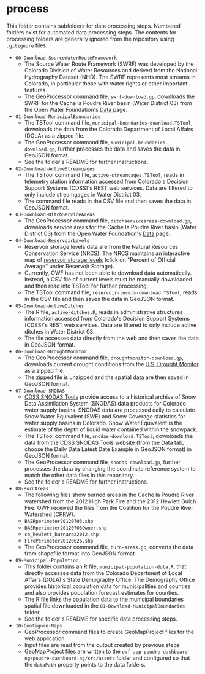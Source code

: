 # process #

This folder contains subfolders for data processing steps.
Numbered folders exist for automated data processing steps.
The contents for processing folders are generally ignored from the repository using `.gitignore` files.

* `00-Download-SourceWaterRouteFramework`
	+ The Source Water Route Framework (SWRF) was developed by the
	Colorado Division of Water Resources and derived from the National Hydrography Dataset (NHD).
	The SWRF represents most streams in Colorado, in particular those with water rights or other important features.
	+ The GeoProcessor command file, `swrf-download.gp`, downloads the SWRF for the
	Cache la Poudre River basin (Water District 03) from the Open Water Foundation's
	[Data](http://data.openwaterfoundation.org/co/cdss-data-spatial-bybasin/) page.
* `01-Download-MunicipalBoundaries`
	+ The TSTool command file, `municipal-boundaries-download.TSTool`,
	downloads the data from the Colorado Department of Local Affairs (DOLA) as a zipped file.
	+ The GeoProcessor command file, `municipal-boundaries-download.gp`,
	further processes the data and saves the data in GeoJSON format.
	+ See the folder's README for further instructions.
* `02-Download-ActiveStreamgages`
	+ The TSTool command file, `active-streamgages.TSTool`,
	reads in telemetry station information accessed from Colorado's Decision Support Systems (CDSS)'s REST web services.
	Data are filtered to only include streamgages in Water District 03.
	+ The command file reads in the CSV file and then saves the data in GeoJSON format.
* `03-Download-DitchServiceAreas`
	+ The GeoProcessor command file, `ditchserviceareas-download.gp`,
	downloads service areas for the Cache la Poudre River basin (Water District 03) from the Open Water Foundation's
	[Data](http://data.openwaterfoundation.org/co/cdss-data-spatial-bybasin/) page.
* `04-Download-ReservoirLevels`
	+ Reservoir storage levels data are from the Natural Resources Conservation Service (NRCS).
	The NRCS maintains an interactive map of
	[reservoir storage levels](https://www.wcc.nrcs.usda.gov/snow/snow_map.html)
	(click on "Percent of Official Average" under Reservoir Storage).
	+ Currently, OWF has not been able to download data automatically.
	Instead, a CSV file of current levels must be manually downloaded and then read into TSTool for further processing.
	+ The TSTool command file, `reservoir-levels-download.TSTool`,
	reads in the CSV file and then saves the data in GeoJSON format.
* `05-Download-ActiveDitches`
	+ The R file, `active-ditches.R`, reads in administrative structures information
	accessed from Colorado's Decision Support Systems (CDSS)'s REST web services.
	Data are filtered to only include active ditches in Water District 03.
	+ The file accesses data directly from the web and then saves the data in GeoJSON format.
* `06-Download-DroughtMonitor`
	+ The GeoProcessor command file, `droughtmonitor-download.gp`,
	downloads current drought conditions from the
	[U.S. Drought Monitor](https://droughtmonitor.unl.edu/Data/GISData.aspx) as a zipped file.
	+ The zipped file is unzipped and the spatial data are then saved in GeoJSON format.
* `07-Download-SNODAS`
	+ [CDSS SNODAS Tools](http://snodas.cdss.state.co.us/app/index.html) provide access to a
	historical archive of Snow Data Assimilation System (SNODAS)
	data products for Colorado water supply basins.
	SNODAS data are processed daily to calculate Snow Water Equivalent (SWE)
	and Snow Coverage statistics for water supply basins in Colorado.
	Snow Water Equivalent is the estimate of the depth of liquid water contained within the snowpack.
	+ The TSTool command file, `snodas-download.TSTool`, downloads the data from the
	CDSS SNODAS Tools website (from the Data tab, choose the
	Daily Data Latest Date Example in GeoJSON format) in GeoJSON format.
	+ The GeoProcessor command file, `snodas-download.gp`, further processes the data by
	changing the coordinate reference system to match the other data files in this repository.
	+ See the folder's README for further instructions.
* `08-BurnAreas`
	+ The following files show burned areas in the Cache la Poudre River watershed
	from the 2012 High Park Fire and the 2012 Hewlett Gulch Fire.
	OWF received the files from the Coalition for the Poudre River Watershed (CPRW).
	+ `BAERperimeter20120703.shp`
	+ `BAERperimeter20120703Owner.shp`
	+ `co_hewlett_burnarea2012.shp`
	+ `FirePerimeter20120626.shp`
	+ The GeoProcessor command file, `burn-areas.gp`, converts the data from shapefile format into GeoJSON format.
* `09-Municipal-Population`
	+ This folder contains an R file, `municipal-population-dola.R`,
	that directly accesses data from the Colorado Department of Local Affairs (DOLA)'s State Demography Office.
	The Demography Office provides historical population data for
	municipalities and counties and also provides population forecast estimates for counties. 
	+ The R file links the population data to the municipal boundaries
	spatial file downloaded in the `01-Download-MunicipalBoundaries` folder.
	+ See the folder's README for specific data processing steps.
* `10-Configure-Maps`
	+ GeoProcessor command files to create GeoMapProject files for the web application
	+ Input files are read from the output created by previous steps
	+ GeoMapProject files are written to the `owf-app-poudre-dashboard-ng/poudre-dashboard-ng/src/assets` folder
	and configured so that the `dataPath` property points to the data folders.
